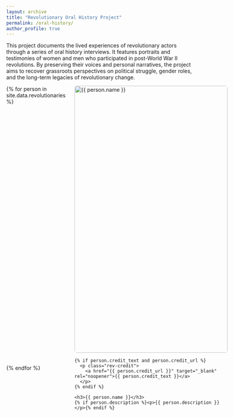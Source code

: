 ```yaml
---
layout: archive
title: "Revolutionary Oral History Project"
permalink: /oral-history/
author_profile: true
---
```


<style>
  /* Two-column grid that collapses to one on small screens */
  .rev-grid {
    display: grid;
    grid-template-columns: repeat(2, 1fr);
    gap: 2rem 1.5rem; /* row gap / column gap */
  }
  @media (max-width: 720px) {
    .rev-grid { grid-template-columns: 1fr; }
  }

  /* Card + image styling */
  .rev-card img {
    width: 100%;
    aspect-ratio: 3 / 4;      /* consistent portrait shape */
    object-fit: cover;         /* crop nicely if sizes vary */
    display: block;
    margin-bottom: 0.5em;
    border-radius: 6px;        /* optional: soft corners */
  }
  .rev-credit {
    font-size: 0.85em;
    color: #777;
    margin: 0 0 0.25em 0;
  }
  .rev-credit a { color: inherit; text-decoration: none; }
  .rev-card h3 { margin: 0.4em 0 0.25em; }
  .rev-card p { margin: 0; }
</style>

<p>
This project documents the lived experiences of revolutionary actors through a series of oral history interviews. It features portraits and testimonies of women and men who participated in post-World War II revolutions. By preserving their voices and personal narratives, the project aims to recover grassroots perspectives on political struggle, gender roles, and the long-term legacies of revolutionary change.
</p>

<div class="rev-grid">
{% for person in site.data.revolutionaries %}
  <div class="rev-card">
    <img src="{{ person.photo | relative_url }}" alt="{{ person.name }}" loading="lazy">

    {% if person.credit_text and person.credit_url %}
      <p class="rev-credit">
        <a href="{{ person.credit_url }}" target="_blank" rel="noopener">{{ person.credit_text }}</a>
      </p>
    {% endif %}

    <h3>{{ person.name }}</h3>
    {% if person.description %}<p>{{ person.description }}</p>{% endif %}
  </div>
{% endfor %}
</div>
